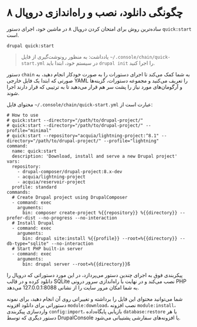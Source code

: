 # چگونگی دانلود، نصب و راه‌اندازی دروپال ۸

ساده‌ترین روش برای امتحان کردن دروپال ۸ در ماشین خود، اجرای دستور `quick:start` است.

```
drupal quick:start
```
> یادداشت: به منظور رونوشت‌گیری از فایل `~/.console/chain/quick-start.yml` در سیستم خود، ابتدا باید `drupal init` را اجرا کنید.

دستور `chain` به شما کمک می‌کند تا اجرای دستورات را به صورت خودکار انجام دهید، به صورتی که ابتدا یک فایل خارجی YAML را تعریف می‌کنید و مجموعه دستورات، گزینه‌ها و آرگومان‌های مورد نیاز را پشت سر هم قرار می‌دهید تا به ترتیبی که قرار دارند اجرا شوند.

محتوای فایل `~/.console/chain/quick-start.yml` عبارت است از:
```
# How to use
# quick:start --directory="/path/to/drupal-project/"
# quick:start --directory="/path/to/drupal-project/" --profile="minimal"
# quick:start --repository="acquia/lightning-project:^8.1" --directory="/path/to/drupal-project/" --profile="lightning"
command:
  name: quick:start
  description: 'Download, install and serve a new Drupal project'
vars:
  repository:
    - drupal-composer/drupal-project:8.x-dev
    - acquia/lightning-project
    - acquia/reservoir-project
  profile: standard
commands:
  # Create Drupal project using DrupalComposer
  - command: exec
    arguments:
      bin: composer create-project %{{repository}} %{{directory}} --prefer-dist --no-progress --no-interaction
  # Install Drupal
  - command: exec
    arguments:
      bin: drupal site:install %{{profile}} --root=%{{directory}} --db-type="sqlite" --no-interaction
  # Start PHP built-in server
  - command: exec
    arguments:
      bin: drupal server --root=%{{directory}}ß
```

پیکربندی فوق به اجرای چندین دستور می‌پردازد، در این مورد دستوراتی که دروپال را دانلود کرده و در قالب SQLite نصب می‌کند و در نهایت با راه‌اندازی سرور درونی PHP به شما امکان مرور سایت را از نشانی 127.0.0.1:8088 می‌دهد.

شما می‌توانید محتوای این فایل را برداشته و تغییراتی روی آن انجام دهید، برای نمونه دستوراتی برای دانلود افزونه `module:download`، نصب افزونه `module:install`، واردسازی پیکربندی `config:import`، بازیابی پایگاه‌داده `database:restore` یا هر دستور دیگری که توسط DrupalConsole یا افزونه‌های سفارشی پشتیبانی می‌شود.

